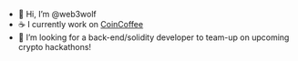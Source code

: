 - 👋 Hi, I’m @web3wolf
- ☕ I currently work on [CoinCoffee](https://github.com/web3wolf/coincoffee)
- 🤝 I’m looking for a back-end/solidity developer to team-up on upcoming crypto hackathons!
<!---
web3wolf/web3wolf is a ✨ special ✨ repository because its `README.md` (this file) appears on your GitHub profile.
You can click the Preview link to take a look at your changes.
--->
